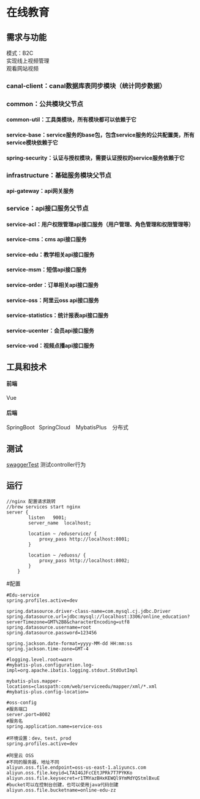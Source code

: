 # 在线教育

## 需求与功能
模式：B2C  
实现线上视频管理   
观看网站视频

### canal-client：canal数据库表同步模块（统计同步数据）
### common：公共模块父节点
#### common-util：工具类模块，所有模块都可以依赖于它
#### service-base：service服务的base包，包含service服务的公共配置类，所有service模块依赖于它
#### spring-security：认证与授权模块，需要认证授权的service服务依赖于它
### infrastructure：基础服务模块父节点
#### api-gateway：api网关服务
### service：api接口服务父节点
#### service-acl：用户权限管理api接口服务（用户管理、角色管理和权限管理等）
#### service-cms：cms api接口服务
#### service-edu：教学相关api接口服务
#### service-msm：短信api接口服务
#### service-order：订单相关api接口服务
#### service-oss：阿里云oss api接口服务
#### service-statistics：统计报表api接口服务
#### service-ucenter：会员api接口服务
#### service-vod：视频点播api接口服务
## 工具和技术
#### 前端
Vue 
#### 后端
SpringBoot &ensp;SpringCloud &ensp; MybatisPlus &ensp; 分布式
## 测试
[swaggerTest](http://localhost:8001/swagger-ui.html) 测试controller行为

## 运行
```
//nginx 配置请求跳转
//brew services start nginx
server {
        listen   9001;
        server_name  localhost;
        
        location ~ /eduservice/ {
            proxy_pass http://localhost:8001;
        }
        
        location ~ /eduoss/ {
            proxy_pass http://localhost:8002;
        }
    }
```

#配置
```editorconfig
#Edu-service
spring.profiles.active=dev

spring.datasource.driver-class-name=com.mysql.cj.jdbc.Driver
spring.datasource.url=jdbc:mysql://localhost:3306/online_education?serverTimezone=GMT%2B8&characterEncoding=utf8
spring.datasource.username=root
spring.datasource.password=123456

spring.jackson.date-format=yyyy-MM-dd HH:mm:ss
spring.jackson.time-zone=GMT-4

#logging.level.root=warn
#mybatis-plus.configuration.log-impl=org.apache.ibatis.logging.stdout.StdOutImpl

mybatis-plus.mapper-locations=classpath:com/web/serviceedu/mapper/xml/*.xml
#mybatis-plus.config-location=
```

```editorconfig
#oss-config
#服务端口
server.port=8002
#服务名
spring.application.name=service-oss

#环境设置：dev、test、prod
spring.profiles.active=dev

#阿里云 OSS
#不同的服务器，地址不同
aliyun.oss.file.endpoint=oss-us-east-1.aliyuncs.com
aliyun.oss.file.keyid=LTAI4GJFcCEtJPRk7T7PYKKo
aliyun.oss.file.keysecret=r1TMYazBHxKEWQl9YmMdYQStmlBxuE
#bucket可以在控制台创建，也可以使用java代码创建
aliyun.oss.file.bucketname=online-edu-zz
```
